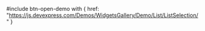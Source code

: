 
#include btn-open-demo with {
    href: "https://js.devexpress.com/Demos/WidgetsGallery/Demo/List/ListSelection/"
}

<!-- %fullDescription% -->

<!-- import * from 'api-reference\10 UI Components\CollectionWidget\1 Configuration\onSelectionChanged.md' -->